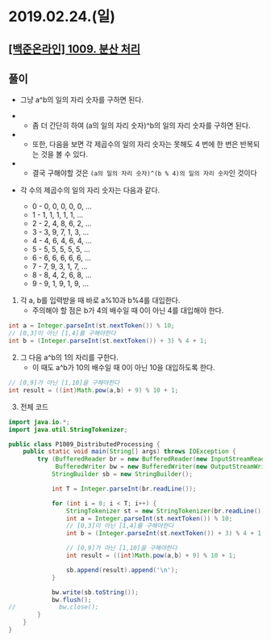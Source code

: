 # 2019.02.24.(일)
## [[백준온라인] 1009. 분산 처리](https://www.acmicpc.net/problem/1009)

## 풀이

* 그냥 a^b의 일의 자리 숫자를 구하면 된다.
* - 좀 더 간단히 하여 (a의 일의 자리 숫자)^b의 일의 자리 숫자를 구하면 된다.
* - 또한, 다음을 보면 각 제곱수의 일의 자리 숫자는 못해도 4 번에 한 번은 반복되는 것을 볼 수 있다.
* - 결국 구해야할 것은 `(a의 일의 자리 숫자)^(b % 4)의 일의 자리 숫자`인 것이다

* 각 수의 제곱수의 일의 자리 숫자는 다음과 같다.
    * 0 - 0, 0, 0, 0, 0, ...
    * 1 - 1, 1, 1, 1, 1, ...
    * 2 - 2, 4, 8, 6, 2, ...
    * 3 - 3, 9, 7, 1, 3, ...
    * 4 - 4, 6, 4, 6, 4, ...
    * 5 - 5, 5, 5, 5, 5, ...
    * 6 - 6, 6, 6, 6, 6, ...
    * 7 - 7, 9, 3, 1, 7, ...
    * 8 - 8, 4, 2, 6, 8, ...
    * 9 - 9, 1, 9, 1, 9, ...
   

1. 각 a, b를 입력받을 때 바로 a%10과 b%4를 대입한다.
    - 주의해야 할 점은 b가 4의 배수일 때 0이 아닌 4를 대입해야 한다.
```java
int a = Integer.parseInt(st.nextToken()) % 10;
// [0,3]이 아닌 [1,4]를 구해야한다
int b = (Integer.parseInt(st.nextToken()) + 3) % 4 + 1;
``` 

2. 그 다음 a^b의 1의 자리를 구한다.
    - 이 때도 a^b가 10의 배수일 때 0이 아닌 10을 대입하도록 한다.
```java
// [0,9]가 아닌 [1,10]을 구해야한다
int result = ((int)Math.pow(a,b) + 9) % 10 + 1;
```

3. 전체 코드
```java
import java.io.*;
import java.util.StringTokenizer;

public class P1009_DistributedProcessing {
    public static void main(String[] args) throws IOException {
        try (BufferedReader br = new BufferedReader(new InputStreamReader(System.in));
             BufferedWriter bw = new BufferedWriter(new OutputStreamWriter(System.out))) {
            StringBuilder sb = new StringBuilder();

            int T = Integer.parseInt(br.readLine());

            for (int i = 0; i < T; i++) {
                StringTokenizer st = new StringTokenizer(br.readLine());
                int a = Integer.parseInt(st.nextToken()) % 10;
                // [0,3]이 아닌 [1,4]를 구해야한다
                int b = (Integer.parseInt(st.nextToken()) + 3) % 4 + 1;

                // [0,9]가 아닌 [1,10]을 구해야한다
                int result = ((int)Math.pow(a,b) + 9) % 10 + 1;

                sb.append(result).append('\n');
            }

            bw.write(sb.toString());
            bw.flush();
//            bw.close();
        }
    }
}
```